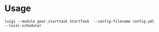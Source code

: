 # Usage

```
luigi --module gear.starttask StartTask  --config-filename config.yml  --local-scheduler
```
